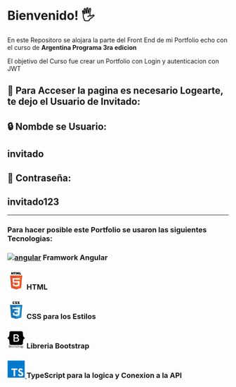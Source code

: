 # Bienvenido! 🖐

En este Repositoro se alojara la parte del Front End de mi Portfolio echo con el curso de **Argentina Programa 3ra edicion**

El objetivo del Curso fue crear un Portfolio con Login y autenticacion con JWT 

## 🔐 Para Acceser la pagina es necesario Logearte, te dejo el Usuario de Invitado:

## 🔒 Nombde se Usuario:
##  **invitado**

## 🔑 Contraseña:
## **invitado123**

----------------------------------------------------------------------------

### Para hacer posible este Portfolio se usaron las siguientes Tecnologias:

###  <a href="https://angular.io" target="_blank" rel="noreferrer"> <img src="https://angular.io/assets/images/logos/angular/angular.svg" alt="angular" width="40" height="40"/></a> Framwork Angular


###   <a href="https://www.w3.org/html/" target="_blank" rel="noreferrer"> <img src="https://raw.githubusercontent.com/devicons/devicon/master/icons/html5/html5-original-wordmark.svg" alt="html5" width="40" height="40"/></a>  HTML 


###   <a href="https://www.w3schools.com/css/" target="_blank" rel="noreferrer"> <img src="https://raw.githubusercontent.com/devicons/devicon/master/icons/css3/css3-original-wordmark.svg" alt="css3" width="40" height="40"/><a/> CSS para los Estilos 


###  <a href="https://getbootstrap.com" target="_blank" rel="noreferrer"><img src="https://raw.githubusercontent.com/devicons/devicon/master/icons/bootstrap/bootstrap-plain-wordmark.svg" alt="bootstrap" width="40" height="40"/></a> Libreria Bootstrap

  
### <a href="https://www.typescriptlang.org/" target="_blank" rel="noreferrer"> <img src="https://raw.githubusercontent.com/devicons/devicon/master/icons/typescript/typescript-original.svg" alt="typescript" width="40" height="40"/> </a> TypeScript para la logica y Conexion a la API
